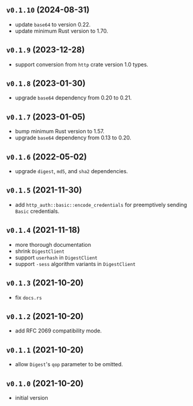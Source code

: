 ## `v0.1.10` (2024-08-31)

*   update `base64` to version 0.22.
*   update minimum Rust version to 1.70.

## `v0.1.9` (2023-12-28)

*   support conversion from `http` crate version 1.0 types.

## `v0.1.8` (2023-01-30)

*   upgrade `base64` dependency from 0.20 to 0.21.

## `v0.1.7` (2023-01-05)

*   bump minimum Rust version to 1.57.
*   upgrade `base64` dependency from 0.13 to 0.20.

## `v0.1.6` (2022-05-02)

*   upgrade `digest`, `md5`, and `sha2` dependencies.

## `v0.1.5` (2021-11-30)

*   add `http_auth::basic::encode_credentials` for preemptively sending `Basic`
    credentials.

## `v0.1.4` (2021-11-18)

*   more thorough documentation
*   shrink `DigestClient`
*   support `userhash` in `DigestClient`
*   support `-sess` algorithm variants in `DigestClient`

## `v0.1.3` (2021-10-20)

*   fix `docs.rs`

## `v0.1.2` (2021-10-20)

*   add RFC 2069 compatibility mode.

## `v0.1.1` (2021-10-20)

*   allow `Digest`'s `qop` parameter to be omitted.

## `v0.1.0` (2021-10-20)

*   initial version
